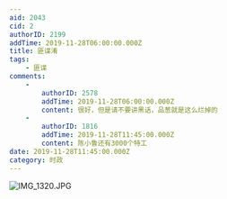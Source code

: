 ```yaml
---
aid: 2043
cid: 2
authorID: 2199
addTime: 2019-11-28T06:00:00.000Z
title: 匪谍淆
tags:
    - 匪谍
comments:
    -
        authorID: 2578
        addTime: 2019-11-28T06:00:00.000Z
        content: 很好，但是请不要讲黑话，品葱就是这么烂掉的
    -
        authorID: 1816
        addTime: 2019-11-28T11:45:00.000Z
        content: 陈小鲁还有3000个特工
date: 2019-11-28T11:45:00.000Z
category: 时政
---
```


![IMG_1320.JPG](https://i.loli.net/2019/11/28/aXRo1bhYOm2kWjV.jpg)
